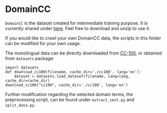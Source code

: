 # DomainCC 

`DomainCC` is the dataset created for intermediate training purpose. 
It is currently shared under [here](https://drive.google.com/drive/folders/1Apg9iQYtTKD-wtRmIq7wF5y-Iho5vUEC?usp=sharing).
Feel free to download and unzip to use it.

If you would like to crawl your own DomainCC data, 
the scripts in this folder can be modified for your own usage.

The monolingual data can be directly downloaded from [CC-100](https://data.statmt.org/cc-100/), or obtained from `datasets` package:
```
import datasets
def download_cc100(filename, cache_dir='./cc100', lang='en'):
    dataset = datasets.load_dataset(filename, lang=lang, cache_dir=cache_dir)
download_cc100("cc100", cache_dir='./cc100', lang='en')
```

Further modification regarding the selected domain terms, the preprocessing script, can be found under `extract_sent.py` and `split_data.py`.




